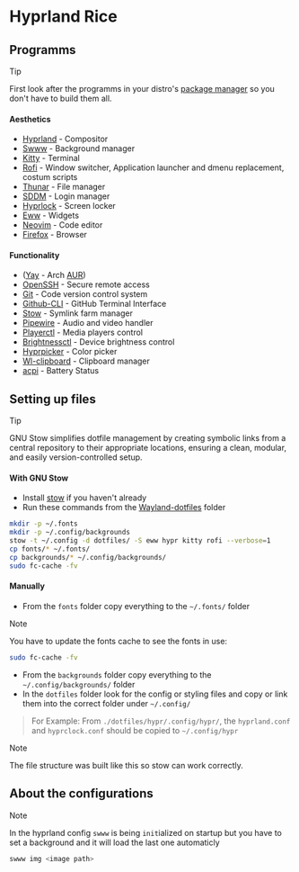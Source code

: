 # Hyprland Rice

## Programms

> [!TIP]
> First look after the programms in your distro's [package manager](https://en.wikipedia.org/wiki/List_of_software_package_management_systems#Linux) so you don't have to build them all.

#### Aesthetics
- [Hyprland](https://hyprland.org/) - Compositor
- [Swww](https://github.com/GhostNaN/mpvpaper) - Background manager
- [Kitty](https://github.com/kovidgoyal/kitty) - Terminal
- [Rofi](https://github.com/davatorium/rofi) - Window switcher, Application launcher and dmenu replacement, costum scripts
- [Thunar](https://github.com/xfce-mirror/thunar) - File manager
- [SDDM](https://github.com/sddm/sddm) - Login manager
- [Hyprlock](https://github.com/hyprwm/hyprlock) - Screen locker
- [Eww](https://github.com/elkowar/eww?tab=readme-ov-file) - Widgets
- [Neovim](https://github.com/neovim/neovim) - Code editor
- [Firefox](https://support.mozilla.org/hu/kb/Firefox%20telep%C3%ADt%C3%A9se%20Linuxra#w_install-firefox-deb-package-for-debian-based-distributions) - Browser


#### Functionality
<!-- - ([Archlinux-tweak-tool](https://github.com/arcolinux/archlinux-tweak-tool) - Customizing Tool) -->
- ([Yay](https://github.com/Jguer/yay) - Arch [AUR](https://wiki.archlinux.org/title/Arch_User_Repository))
- [OpenSSH](https://github.com/openssh/openssh-portable) - Secure remote access
- [Git](https://git-scm.com/downloads/linux) - Code version control system
- [Github-CLI](https://github.com/cli/cli#installation) - GitHub Terminal Interface
- [Stow](https://github.com/aspiers/stow) - Symlink farm manager
- [Pipewire](https://github.com/PipeWire/pipewire) - Audio and video handler
- [Playerctl](https://github.com/altdesktop/playerctl) - Media players control
- [Brightnessctl](https://github.com/Hummer12007/brightnessctl) - Device brightness control
- [Hyprpicker](https://github.com/hyprwm/hyprpicker) - Color picker
- [Wl-clipboard](https://github.com/bugaevc/wl-clipboard) - Clipboard manager
- [acpi](https://pkgs.org/download/acpi) - Battery Status

## Setting up files

> [!TIP]
> GNU Stow simplifies dotfile management by creating symbolic links from a central repository to their appropriate locations, ensuring a clean, modular, and easily version-controlled setup.

#### With GNU Stow
- Install [stow](https://github.com/aspiers/stow) if you haven't already
- Run these commands from the [Wayland-dotfiles](./) folder
```bash
mkdir -p ~/.fonts
mkdir -p ~/.config/backgrounds
stow -t ~/.config -d dotfiles/ -S eww hypr kitty rofi --verbose=1
cp fonts/* ~/.fonts/
cp backgrounds/* ~/.config/backgrounds/
sudo fc-cache -fv
```

#### Manually
- From the `fonts` folder copy everything to the `~/.fonts/` folder
> [!NOTE]
> You have to update the fonts cache to see the fonts in use:
> ```bash
> sudo fc-cache -fv
> ```
- From the `backgrounds` folder copy everything to the `~/.config/backgrounds/` folder
- In the `dotfiles` folder look for the config or styling files and copy or link them into the correct folder under `~/.config/`
> For Example:
> From `./dotfiles/hypr/.config/hypr/`, the `hyprland.conf` and `hyprclock.conf` should be copied to `~/.config/hypr`

> [!NOTE]
> The file structure was built like this so stow can work correctly.

## About the configurations

> [!NOTE]
> In the hyprland config `swww` is being `init`ialized on startup but you have to set a background and it will load the last one automaticly
> ```bash
> swww img <image path>
> ```